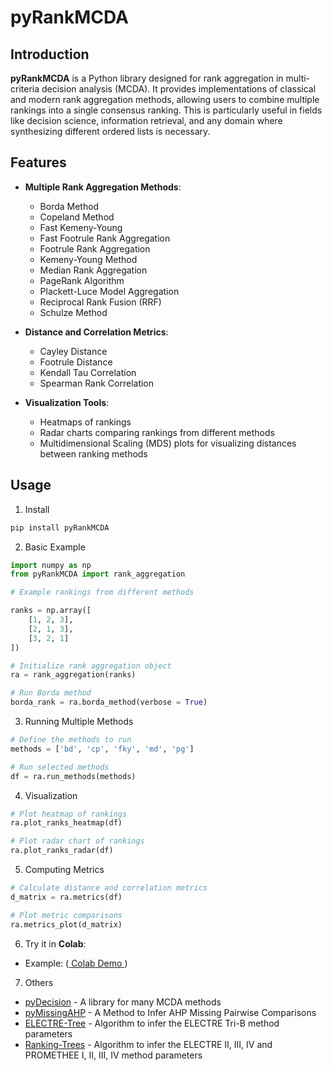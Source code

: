 # pyRankMCDA

## Introduction

**pyRankMCDA** is a Python library designed for rank aggregation in multi-criteria decision analysis (MCDA). It provides implementations of classical and modern rank aggregation methods, allowing users to combine multiple rankings into a single consensus ranking. This is particularly useful in fields like decision science, information retrieval, and any domain where synthesizing different ordered lists is necessary.

## Features

- **Multiple Rank Aggregation Methods**:
  - Borda Method
  - Copeland Method
  - Fast Kemeny-Young
  - Fast Footrule Rank Aggregation
  - Footrule Rank Aggregation
  - Kemeny-Young Method
  - Median Rank Aggregation
  - PageRank Algorithm
  - Plackett-Luce Model Aggregation
  - Reciprocal Rank Fusion (RRF)
  - Schulze Method

- **Distance and Correlation Metrics**:
  - Cayley Distance 
  - Footrule Distance
  - Kendall Tau Correlation
  - Spearman Rank Correlation

- **Visualization Tools**:
  - Heatmaps of rankings
  - Radar charts comparing rankings from different methods
  - Multidimensional Scaling (MDS) plots for visualizing distances between ranking methods

## Usage
1. Install

```bash
pip install pyRankMCDA
```

2. Basic Example

```python
import numpy as np
from pyRankMCDA import rank_aggregation

# Example rankings from different methods

ranks = np.array([
    [1, 2, 3],
    [2, 1, 3],
    [3, 2, 1]
])

# Initialize rank aggregation object
ra = rank_aggregation(ranks)

# Run Borda method
borda_rank = ra.borda_method(verbose = True)
```

3. Running Multiple Methods

```python
# Define the methods to run
methods = ['bd', 'cp', 'fky', 'md', 'pg']

# Run selected methods
df = ra.run_methods(methods)
```

4. Visualization

```python
# Plot heatmap of rankings
ra.plot_ranks_heatmap(df)

# Plot radar chart of rankings
ra.plot_ranks_radar(df)
```

5. Computing Metrics

```python
# Calculate distance and correlation metrics
d_matrix = ra.metrics(df)

# Plot metric comparisons
ra.metrics_plot(d_matrix)
```

6. Try it in **Colab**:

- Example: ([ Colab Demo ](https://colab.research.google.com/drive/1qtS4kRMN_NdG0yer8UcN196bWnTM-dlI?usp=sharing))


7. Others
- [pyDecision](https://github.com/Valdecy/pyDecision) - A library for many MCDA methods
- [pyMissingAHP](https://github.com/Valdecy/pyMissingAHP) - A Method to Infer AHP Missing Pairwise Comparisons
- [ELECTRE-Tree](https://github.com/Valdecy/ELECTRE-Tree) - Algorithm to infer the ELECTRE Tri-B method parameters
- [Ranking-Trees](https://github.com/Valdecy/Ranking-Trees) - Algorithm to infer the ELECTRE II, III, IV and PROMETHEE I, II, III, IV method parameters
